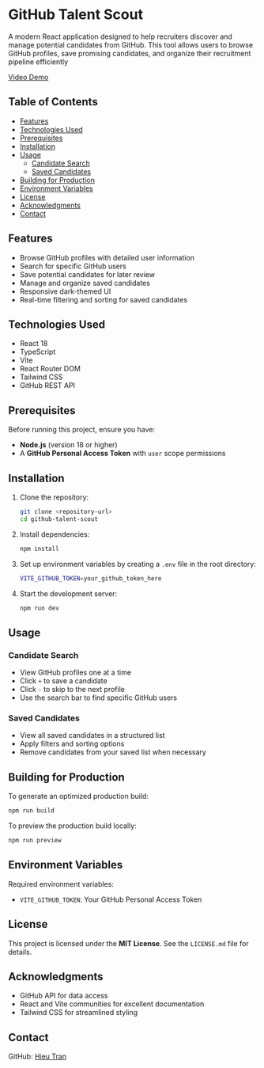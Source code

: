 # GitHub Talent Scout

A modern React application designed to help recruiters discover and manage potential candidates from GitHub. This tool allows users to browse GitHub profiles, save promising candidates, and organize their recruitment pipeline efficiently


[Video Demo](https://www.youtube.com/watch?v=udfcvH4S2bI)

## Table of Contents

- [Features](#features)
- [Technologies Used](#technologies-used)
- [Prerequisites](#prerequisites)
- [Installation](#installation)
- [Usage](#usage)
  - [Candidate Search](#candidate-search)
  - [Saved Candidates](#saved-candidates)
- [Building for Production](#building-for-production)
- [Environment Variables](#environment-variables)
- [License](#license)
- [Acknowledgments](#acknowledgments)
- [Contact](#contact)

## Features

- Browse GitHub profiles with detailed user information
- Search for specific GitHub users
- Save potential candidates for later review
- Manage and organize saved candidates
- Responsive dark-themed UI
- Real-time filtering and sorting for saved candidates

## Technologies Used

- React 18
- TypeScript
- Vite
- React Router DOM
- Tailwind CSS
- GitHub REST API

## Prerequisites

Before running this project, ensure you have:

- **Node.js** (version 18 or higher)
- A **GitHub Personal Access Token** with `user` scope permissions

## Installation

1. Clone the repository:

   ```bash
   git clone <repository-url>
   cd github-talent-scout
   ```

2. Install dependencies:

   ```bash
   npm install
   ```

3. Set up environment variables by creating a `.env` file in the root directory:

   ```bash
   VITE_GITHUB_TOKEN=your_github_token_here
   ```

4. Start the development server:

   ```bash
   npm run dev
   ```

## Usage

### Candidate Search

- View GitHub profiles one at a time
- Click `+` to save a candidate
- Click `-` to skip to the next profile
- Use the search bar to find specific GitHub users

### Saved Candidates

- View all saved candidates in a structured list
- Apply filters and sorting options
- Remove candidates from your saved list when necessary

## Building for Production

To generate an optimized production build:

```bash
npm run build
```

To preview the production build locally:

```bash
npm run preview
```

## Environment Variables

Required environment variables:

- `VITE_GITHUB_TOKEN`: Your GitHub Personal Access Token

## License

This project is licensed under the **MIT License**. See the `LICENSE.md` file for details.

## Acknowledgments

- GitHub API for data access
- React and Vite communities for excellent documentation
- Tailwind CSS for streamlined styling

## Contact

GitHub: [Hieu Tran](https://github.com/hieu12-12)

